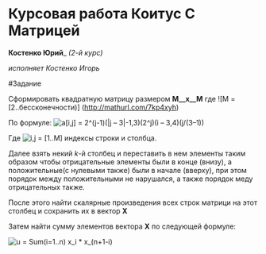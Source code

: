 ﻿Курсовая работа Коитус С Матрицей
================================


__Костенко Юрий___ _(2-й курс)_

_исполняет Костенко Игорь_

#Задание

Сформировать квадратную матрицу размером __M__x__M__ где ![M = [2..бессконечности)] (http://mathurl.com/7kp4xyh)

По формуле:
![a[i,j] = 2^(j-1)(|j – 3|-1,3)(2^j)(i – 3,4)(j/(3–1))](http://mathurl.com/78fzq6q)

Где ![i,j = [1..M]](http://mathurl.com/7pfkngw) индексы строки и столбца.

Далее взять некий _k_-й столбец и переставить в нем элементы таким образом чтобы отрицательные элементы были в конце (внизу), а положительные(с нулевыми также)  были в начале (вверху), при этом порядок между положительными не нарушался, а также порядок меду отрицательных также.

После этого найти скалярные произведения всех строк матрици на этот столбец и сохранить их в вектор __X__

Затем найти сумму элементов вектора __X__ по следующей формуле:

![ u = Sum(i=1..n) x_i * x_(n+1-i)](http://mathurl.com/75ptllu)
